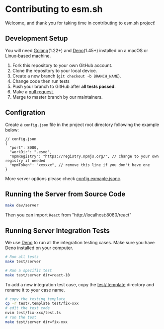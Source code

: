 # Contributing to esm.sh

Welcome, and thank you for taking time in contributing to esm.sh project!

## Development Setup

You will need [Golang](https://golang.org/)(1.22+) and [Deno](https://deno.land)(1.45+) installed on a macOS or Linux-based machine.

1. Fork this repository to your own GitHub account.
2. Clone the repository to your local device.
3. Create a new branch (`git checkout -b BRANCH_NAME`).
4. Change code then run tests
5. Push your branch to GitHub after **all tests passed**.
6. Make a [pull request](https://github.com/esm-dev/esm.sh/pulls).
7. Merge to master branch by our maintainers.

## Configration

Create a `config.json` file in the project root directory following the example below:

```jsonc
// config.json
{
  "port": 8080,
  "workDir": ".esmd",
  "npmRegistry": "https://registry.npmjs.org/", // change to your own registry if needed
  "npmToken": "xxxxxx", // remove this line if you don't have one
}
```

More server options please check [config.exmaple.jsonc](./config.example.jsonc).

## Running the Server from Source Code

```bash
make dev/server
```

Then you can import `React` from "http://localhost:8080/react"

## Running Server Integration Tests

We use [Deno](https://deno.land) to run all the integration testing cases. Make sure you have Deno installed on your computer.

```bash
# Run all tests
make test/server

# Run a specific test
make test/server dir=react-18
```

To add a new integration test case, copy the [test/.template](./test/.template) directory and rename it to your case name.

```bash
# copy the testing template
cp -r test/.template test/fix-xxx
# edit the test code
nvim test/fix-xxx/test.ts
# run the test
make test/server dir=fix-xxx
```

